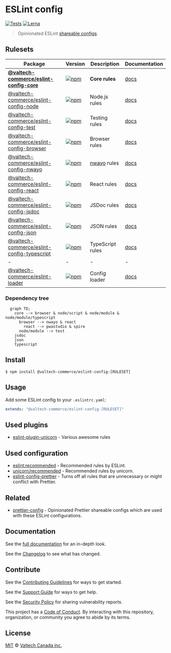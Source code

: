 # ESLint config

[![Tests][tests-badge]][tests-url]
[![Lerna][lerna-badge]][lerna-url]

> Opinionated ESLint [shareable configs](https://eslint.org/docs/developer-guide/shareable-configs.html).

## Rulesets

| Package                                                    | Version                                                                                                                                           | Description                                               | Documentation                                                        |
| ---------------------------------------------------------- | ------------------------------------------------------------------------------------------------------------------------------------------------- | --------------------------------------------------------- | -------------------------------------------------------------------- |
| **[@valtech-commerce/eslint-config-core](packages/core)**         | [![npm](https://img.shields.io/npm/v/@valtech-commerce/eslint-config-core.svg)](https://www.npmjs.com/package/@valtech-commerce/eslint-config-core)             | **Core rules**                                            | [docs](https://valtech-commerce.github.io/eslint-config/core)       |
| [@valtech-commerce/eslint-config-node](packages/node)             | [![npm](https://img.shields.io/npm/v/@valtech-commerce/eslint-config-node.svg)](https://www.npmjs.com/package/@valtech-commerce/eslint-config-node)             | Node.js rules                                             | [docs](https://valtech-commerce.github.io/eslint-config/node)       |
| [@valtech-commerce/eslint-config-test](packages/test)             | [![npm](https://img.shields.io/npm/v/@valtech-commerce/eslint-config-test.svg)](https://www.npmjs.com/package/@valtech-commerce/eslint-config-test)             | Testing rules                                             | [docs](https://valtech-commerce.github.io/eslint-config/test)       |
| [@valtech-commerce/eslint-config-browser](packages/browser)       | [![npm](https://img.shields.io/npm/v/@valtech-commerce/eslint-config-browser.svg)](https://www.npmjs.com/package/@valtech-commerce/eslint-config-browser)       | Browser rules                                             | [docs](https://valtech-commerce.github.io/eslint-config/browser)    |
| [@valtech-commerce/eslint-config-nwayo](packages/nwayo)           | [![npm](https://img.shields.io/npm/v/@valtech-commerce/eslint-config-nwayo.svg)](https://www.npmjs.com/package/@valtech-commerce/eslint-config-nwayo)           | [nwayo](https://documentation.absolunet.com/nwayo/) rules | [docs](https://valtech-commerce.github.io/eslint-config/nwayo)      |
| [@valtech-commerce/eslint-config-react](packages/react)           | [![npm](https://img.shields.io/npm/v/@valtech-commerce/eslint-config-react.svg)](https://www.npmjs.com/package/@valtech-commerce/eslint-config-react)           | React rules                                               | [docs](https://valtech-commerce.github.io/eslint-config/react)      |
| [@valtech-commerce/eslint-config-jsdoc](packages/jsdoc)           | [![npm](https://img.shields.io/npm/v/@valtech-commerce/eslint-config-jsdoc.svg)](https://www.npmjs.com/package/@valtech-commerce/eslint-config-jsdoc)           | JSDoc rules                                               | [docs](https://valtech-commerce.github.io/eslint-config/jsdoc)      |
| [@valtech-commerce/eslint-config-json](packages/json)             | [![npm](https://img.shields.io/npm/v/@valtech-commerce/eslint-config-json.svg)](https://www.npmjs.com/package/@valtech-commerce/eslint-config-json)             | JSON rules                                                | [docs](https://valtech-commerce.github.io/eslint-config/json)       |
| [@valtech-commerce/eslint-config-typescript](packages/typescript) | [![npm](https://img.shields.io/npm/v/@valtech-commerce/eslint-config-typescript.svg)](https://www.npmjs.com/package/@valtech-commerce/eslint-config-typescript) | TypeScript rules                                          | [docs](https://valtech-commerce.github.io/eslint-config/typescript) |
| -                                                          | -                                                                                                                                                 | -                                                         | -                                                                    |
| [@valtech-commerce/eslint-loader](packages/loader)                | [![npm](https://img.shields.io/npm/v/@valtech-commerce/eslint-loader.svg)](https://www.npmjs.com/package/@valtech-commerce/eslint-loader)                       | Config loader                                             | [docs](https://valtech-commerce.github.io/eslint-config/loader)     |

### Dependency tree

```mermaid
  graph TD;
    core --> browser & node/script & node/module & node/module/typescript
      browser --> nwayo & react
        react --> pwastudio & spire
      node/module --> test
    jsdoc
    json
    typescript
```

## Install

```
$ npm install @valtech-commerce/eslint-config-[RULESET]
```

## Usage

Add some ESLint config to your `.eslintrc.yaml`:

```yaml
extends: "@valtech-commerce/eslint-config-[RULESET]"
```

## Used plugins

- [eslint-plugin-unicorn](https://github.com/sindresorhus/eslint-plugin-unicorn) - Various awesome rules

## Used configuration

- [eslint:recommended](https://eslint.org/docs/latest/user-guide/configuring/configuration-files#using-eslintrecommended) - Recommended rules by ESLint.
- [unicorn/recommended](https://github.com/sindresorhus/eslint-plugin-unicorn#recommended-config) - Recommended rules by unicorn.
- [eslint-config-prettier](https://github.com/prettier/eslint-config-prettier) - Turns off all rules that are unnecessary or might conflict with Prettier.

## Related

- [prettier-config](https://github.com/valtech-commerce/prettier-config) - Opinionated Prettier shareable configs which are used with these ESLint configurations.

## Documentation

See the [full documentation](https://valtech-commerce.github.io/eslint-config) for an in-depth look.

See the [Changelog](CHANGELOG.md) to see what has changed.

## Contribute

See the [Contributing Guidelines](CONTRIBUTING.md) for ways to get started.

See the [Support Guide](SUPPORT.md) for ways to get help.

See the [Security Policy](SECURITY.md) for sharing vulnerability reports.

This project has a [Code of Conduct](CODE_OF_CONDUCT.md).
By interacting with this repository, organization, or community you agree to abide by its terms.

## License

[MIT](LICENSE) © [Valtech Canada inc.](https://www.valtech.ca/)

[tests-badge]: https://github.com/valtech-commerce/eslint-config/workflows/tests/badge.svg?branch=main
[lerna-badge]: https://img.shields.io/badge/maintained%20with-lerna-cc00ff.svg
[tests-url]: https://github.com/valtech-commerce/eslint-config/actions?query=workflow%3Atests+branch%3Amain
[lerna-url]: https://lernajs.io/
